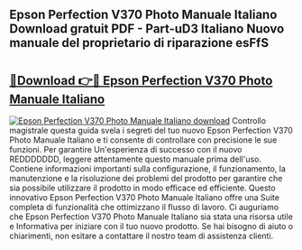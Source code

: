 ## Epson Perfection V370 Photo Manuale Italiano Download gratuit PDF - Part-uD3 Italiano Nuovo manuale del proprietario di riparazione esFfS

# <h2><a href="http://dfbmbgu.blite.top/?on=Epson+Perfection+V370+Photo+Manuale+Italiano">🔗Download 👉🔴 Epson Perfection V370 Photo Manuale Italiano</a></h2>

[![Epson Perfection V370 Photo Manuale Italiano download](https://i.imgur.com/lujVjoI.png)](http://dfbmbgu.blite.top/?on=Epson+Perfection+V370+Photo+Manuale+Italiano)
Controllo magistrale questa guida svela i segreti del tuo nuovo Epson Perfection V370 Photo Manuale Italiano e ti consente di controllare con precisione le sue funzioni. Per garantire Un'esperienza di successo con il nuovo REDDDDDDD, leggere attentamente questo manuale prima dell'uso. Contiene informazioni importanti sulla configurazione, il funzionamento, la manutenzione e la risoluzione dei problemi del prodotto per garantire che sia possibile utilizzare il prodotto in modo efficace ed efficiente. Questo innovativo Epson Perfection V370 Photo Manuale Italiano offre una Suite completa di funzionalità che ottimizzano il flusso di lavoro. Ci auguriamo che Epson Perfection V370 Photo Manuale Italiano sia stata una risorsa utile e Informativa per iniziare con il tuo nuovo prodotto. Se hai bisogno di aiuto o chiarimenti, non esitare a contattare il nostro team di assistenza clienti.

